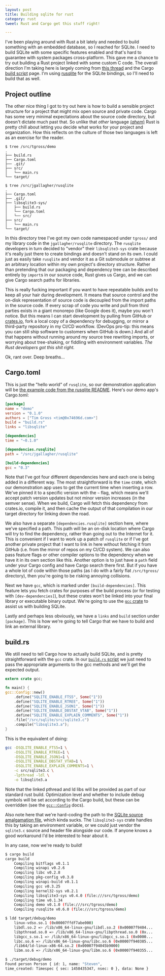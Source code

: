 ```yaml
---
layout: post
title: Building sqlite for rust
category: rust
tweet: Rust and Cargo get this stuff right!

---
```


I've been playing around with Rust a bit lately and needed to build something with an embedded database, so I reached for SQLite. I need to build SQLite with some specific features enabled and that's hard to guarantee with system packages cross-platform. This gave me a chance to try out building a Rust project linked with some custom C code. The overall direction I'm taking here is largely coming from [this thread](https://users.rust-lang.org/t/linking-with-custom-c-library/637/4) and the Cargo [build script](http://doc.crates.io/build-script.html#case-study-building-some-native-code) page. I'm using [rusqlite](https://github.com/jgallagher/rusqlite) for the SQLite bindings, so I'll need to build that as well.

## Project outline

The other nice thing I got to try out here is how to build a sensible project structure for a project that might mix open source and private code. Cargo has some very minimal expectations about the source code directory, but doesn't dictate much past that. So unlike that *other* language [(*ahem*)](http://0x74696d.com/posts/go-get-considered-harmful) Rust is pretty chill about letting you decide what works for your project and organization. How this reflects on the culture of those two languages is left as an exercise for the reader.


~~~
$ tree /src/tgross/demo
.
├── build.rs
├── Cargo.toml
├── .git/
├── src/
│   └── main.rs
└── target/

$ tree /src/jgallagher/rusqlite
.
├── Cargo.toml
├── .git/
├── libsqlite3-sys/
│   ├── build.rs
│   └── Cargo.toml
│   └── src/
├── src/
│   └── main.rs
└── target/
~~~

In this directory tree I've got my own code namespaced under `tgross/` and my library code in the `jgallagher/rusqlite` directory. The `rusqlite` developers in turn decided to "vendor" their `libsqlite3-sys` crate because it's really just there to create bindings and doesn't stand on its own. I could just as easily take `rusqlite` and vendor it as a Git submodule or subtree at an arbitrary location within my own project's directory structure. Rather than pretending that our packaging and dependency tree can be described entirely by `import`s in our source code, Rust gives us Cargo, and we can give Cargo search paths for libraries.

This is really fucking important if you want to have repeatable builds and to keep all your hair during development. It means that source control and the on-disk representation of source code is decoupled from the import paths in the source code. If every scrap of code you write and pull from third parties exists in a giant monorepo (like Google does it), maybe you won't notice. But this means I can start development by pulling from GitHub or [crates.io](https://crates.io/), fork a local copy of a dependency for debugging, or mirror a third-party repository in my CI/CD workflow. (DevOps pro-tip: this means you can still ship software to customers when GitHub is down.) And all of that happens without running around my source tree rewriting imports, or worrying about tree-shaking, or fiddling with environment variables. *The Rust developers got this shit right.*

Ok, rant over. Deep breaths...

## Cargo.toml

This is just the "hello world" of `rusqlite`, so our demonstration application will be [the example code from the rusqlite README](https://github.com/jgallagher/rusqlite/blob/master/README.md). Here's our demo app's Cargo.toml:

~~~toml
[package]
name = "demo"
version = "0.1.0"
authors = ["Tim Gross <tim@0x74696d.com>"]
build = "build.rs"
links = "libsqlite"

[dependencies]
time = "~0.1.0"

[dependencies.rusqlite]
path = "/src/jgallagher/rusqlite"

[build-dependencies]
gcc = "0.3"
~~~

Note that I've got four different dependencies here and each one is being added in a different way. The most straightforward is the `time` crate, which our demonstration app uses to get the current time when inserting a row. We've pinned it to a specific version with the `~` flag, which means we'll accept patch version updates but not minor version increases (in the semver sense). When we build, Cargo will fetch this dependency from crates.io, compile it, and then cache the output of that compilation in our target directory for linking down the road.

We also have a separate `[dependencies.rusqlite]` section here, where we've specified a path. This path will be an on-disk location where Cargo will try to find the dependency, rather than going out to the Internet for it. This is convenient if I want to work up a patch of `rusqlite` or if I've got another private project that I want to link in here without fetching it from GitHub (i.e. from the mirror of repos on my CI/CD system). We can also pass feature flags or other compiler options to the dependency when we have it in its own section like this. Another option is to just have a `path` field under your Cargo config and have Cargo search there first. But if you have a whole lot of code within those paths (as I do with a fairly flat `/src/tgross/` directory), then you're going to be risking annoying collisions.

Next we have `gcc`, which is marked under `[build-dependencies]`. This feature lets you fetch crates for purposes of the build process (or for testing with `[dev-dependencies]`), but these crates won't be linked into your final library or executable binary output. We're going to use the [`gcc` crate](http://alexcrichton.com/gcc-rs/gcc/index.html) to assist us with building SQLite.

Lastly and perhaps less obviously, we have a `links` and `build` section under `[package]`. This is how we're going to tell Cargo that we have to build and link an external library.

## build.rs

We still need to tell Cargo how to actually build SQLite, and is pretty straightforward with the `gcc` crate. In our [`build.rs` script](http://doc.crates.io/build-script.html) we just need to pass the appropriate arguments to the gcc methods and we'll get the expected output.

~~~rust
extern crate gcc;

fn main() {
gcc::Config::new()
    .define("SQLITE_ENABLE_FTS5", Some("1"))
    .define("SQLITE_ENABLE_RTREE", Some("1"))
    .define("SQLITE_ENABLE_JSON1", Some("1"))
    .define("SQLITE_ENABLE_DBSTAT_VTAB", Some("1"))
    .define("SQLITE_ENABLE_EXPLAIN_COMMENTS", Some("1"))
    .file("/src/sqlite/src/sqlite3.c")
    .compile("libsqlite3.a");
}
~~~

This is the equivalent of doing:

~~~bash
gcc -DSQLITE_ENABLE_FTS5=1 \
	-DSQLITE_ENABLE_RTREE=1 \
	-DSQLITE_ENABLE_JSON1=1 \
	-DSQLITE_ENABLE_DBSTAT_VTAB=1 \
	-DSQLITE_ENABLE_EXPLAIN_COMMENTS=1 \
	-c src/sqlite3.c \
	-lpthread -ldl \
	-o libsqlite3.a

~~~

Note that the linked pthread and ld libs will be provided as part of our standard rust build. Optimization level and whether to include debug symbols will be set according to the Cargo build, but these can be overridden (see the [`gcc::Config`](http://alexcrichton.com/gcc-rs/gcc/struct.Config.html#method.opt_level) docs).

Also note here that we're hard-coding the path to the [SQLite source amalgamation file](https://www.sqlite.org/amalgamation.html), which kinda sucks. The `libsqlite3-sys` crate handles this by taking an environment variable, or we could just vendor the `sqlite3.c` source and header file alongside our code. If anyone knows a good workaround I'd be interested to hear about it.

In any case, now we're ready to build!

~~~bash
$ cargo build
cargo build
    Compiling bitflags v0.1.1
    Compiling winapi v0.2.6
    Compiling libc v0.2.8
    Compiling pkg-config v0.3.8
    Compiling winapi-build v0.1.1
    Compiling gcc v0.3.25
    Compiling kernel32-sys v0.2.1
    Compiling libsqlite3-sys v0.4.0 (file:///src/tgross/demo)
    Compiling time v0.1.34
    Compiling demo v0.1.0 (file:///src/tgross/demo)
    Compiling rusqlite v0.6.0 (file:///src/tgross/demo)

$ ldd target/debug/demo
    linux-vdso.so.1 (0x00007ffdf7abe000)
    libdl.so.2 => /lib/x86_64-linux-gnu/libdl.so.2 (0x00007f9404...
    libpthread.so.0 => /lib/x86_64-linux-gnu/libpthread.so.0 (0x...
    libgcc_s.so.1 => /lib/x86_64-linux-gnu/libgcc_s.so.1 (0x0000...
    libc.so.6 => /lib/x86_64-linux-gnu/libc.so.6 (0x00007f940385...
    /lib64/ld-linux-x86-64.so.2 (0x00007f94045b9000)
    libm.so.6 => /lib/x86_64-linux-gnu/libm.so.6 (0x00007f940355...

$ ./target/debug/demo
Found person Person { id: 1, name: "Steven",
time_created: Timespec { sec: 1458435347, nsec: 0 }, data: None }
~~~
